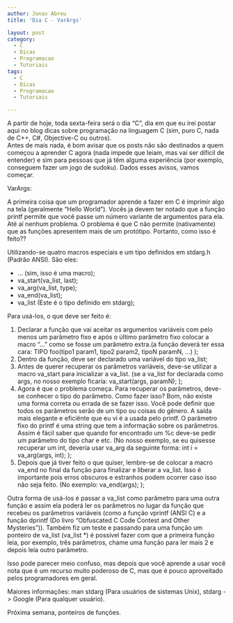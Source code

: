 ```yaml
---
author: Jonas Abreu
title: 'Dia C - VarArgs'

layout: post
category:
  - C
  - Dicas
  - Programacao
  - Tutoriais
tags:
  - C
  - Dicas
  - Programacao
  - Tutoriais

---
```

A partir de hoje, toda sexta-feira será o dia “C”, dia em que eu irei postar aqui no blog dicas sobre programação na linguagem C (sim, puro C, nada de C++, C#, Objective-C ou outros).  
Antes de mais nada, é bom avisar que os posts não são destinados a quem começou a aprender C agora (nada impede que leiam, mas vai ser difícil de entender) e sim para pessoas que já têm alguma experiência (por exemplo, conseguem fazer um jogo de sudoku). Dados esses avisos, vamos começar.

VarArgs:

A primeira coisa que um programador aprende a fazer em C é imprimir algo na tela (geralmente “Hello World”). Vocês ja devem ter notado que a função printf permite que você passe um número variante de argumentos para ela. Até aí nenhum problema. O problema é que C não permite (nativamente) que as funções apresentem mais de um protótipo. Portanto, como isso é feito??

Utilizando-se quatro macros especiais e um tipo definidos em stdarg.h (Padrão ANSI). São eles:  
- … (sim, isso é uma macro);  
- va\_start(va\_list, last);  
- va\_arg(va\_list, type);  
- va\_end(va\_list);  
- va_list (Este é o tipo definido em stdarg);

Para usá-los, o que deve ser feito é:  
1. Declarar a função que vai aceitar os argumentos variáveis com pelo menos um parâmetro fixo e após o último parâmetro fixo colocar a macro “…” como se fosse um parâmetro extra.(a função deverá ter essa cara: TIPO foo(tipo1 param1, tipo2 param2, tipoN paramN, …) );  
2. Dentro da função, deve ser declarado uma variável do tipo va_list;  
3. Antes de querer recuperar os parâmetros variáveis, deve-se utilizar a macro va\_start para inicializar a va\_list. (se a va\_list for declarada como args, no nosso exemplo ficaria: va\_start(args, paramN); );  
4. Agora é que o problema começa. Para recuperar os parâmetros, deve-se conhecer o tipo do parâmetro. Como fazer isso? Bom, não existe uma forma correta ou errada de se fazer isso. Você pode definir que todos os parâmetros serão de um tipo ou coisas do gênero. A saída mais elegante e eficiênte que eu vi é a usada pelo printf. O parâmetro fixo do printf é uma string que tem a informação sobre os parâmetros. Assim é fácil saber que quando for encontrado um %c deve-se pedir um parâmetro do tipo char e etc. (No nosso exemplo, se eu quisesse recuperar um int, deveria usar va\_arg da seguinte forma: int i = va\_arg(args, int); );  
5. Depois que já tiver feito o que quiser, lembre-se de colocar a macro va\_end no final da função para finalizar e liberar a va\_list. Isso é importante pois erros obscuros e estranhos podem ocorrer caso isso não seja feito. (No exemplo: va_end(args); );

Outra forma de usá-los é passar a va\_list como parâmetro para uma outra função e assim ela poderá ler os parâmetros no lugar da função que recebeu os parâmetros variáveis (como a função vprintf (ANSI C) e a função dprintf (Do livro “Obfuscated C Code Contest and Other Mysteries”)). Também fiz um teste e passando para uma função um ponteiro de va\_list (va_list *) é possível fazer com que a primeira função leia, por exemplo, três parâmetros, chame uma função para ler mais 2 e depois leia outro parâmetro.

Isso pode parecer meio confuso, mas depois que você aprende a usar você nota que é um recurso muito poderoso de C, mas que é pouco aproveitado pelos programadores em geral.

Maiores informações: man stdarg (Para usuários de sistemas Unix), stdarg -> Google (Para qualquer usuário).

Próxima semana, ponteiros de funções. 



















